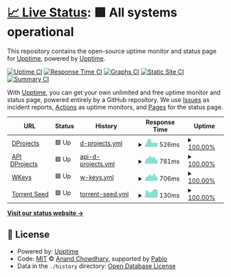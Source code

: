 # [📈 Live Status](https://status.dprojects.org): <!--live status--> **🟩 All systems operational**

This repository contains the open-source uptime monitor and status page for [Upptime](https://upptime.js.org), powered by [Upptime](https://github.com/upptime/upptime).

[![Uptime CI](https://github.com/xDoofy92/status/workflows/Uptime%20CI/badge.svg)](https://github.com/xDoofy92/status/actions?query=workflow%3A%22Uptime+CI%22)
[![Response Time CI](https://github.com/xDoofy92/status/workflows/Response%20Time%20CI/badge.svg)](https://github.com/xDoofy92/status/actions?query=workflow%3A%22Response+Time+CI%22)
[![Graphs CI](https://github.com/xDoofy92/status/workflows/Graphs%20CI/badge.svg)](https://github.com/xDoofy92/status/actions?query=workflow%3A%22Graphs+CI%22)
[![Static Site CI](https://github.com/xDoofy92/status/workflows/Static%20Site%20CI/badge.svg)](https://github.com/xDoofy92/status/actions?query=workflow%3A%22Static+Site+CI%22)
[![Summary CI](https://github.com/xDoofy92/status/workflows/Summary%20CI/badge.svg)](https://github.com/xDoofy92/status/actions?query=workflow%3A%22Summary+CI%22)

With [Upptime](https://upptime.js.org), you can get your own unlimited and free uptime monitor and status page, powered entirely by a GitHub repository. We use [Issues](https://github.com/upptime/upptime/issues) as incident reports, [Actions](https://github.com/xDoofy92/status/actions) as uptime monitors, and [Pages](https://status.dprojects.org) for the status page.

<!--start: status pages-->
<!-- This summary is generated by Upptime (https://github.com/upptime/upptime) -->
<!-- Do not edit this manually, your changes will be overwritten -->
<!-- prettier-ignore -->
| URL | Status | History | Response Time | Uptime |
| --- | ------ | ------- | ------------- | ------ |
| <img alt="" src="https://icons.duckduckgo.com/ip3/www.dprojects.org.ico" height="13"> [DProjects](https://www.dprojects.org) | 🟩 Up | [d-projects.yml](https://github.com/xDoofy92/status/commits/HEAD/history/d-projects.yml) | <details><summary><img alt="Response time graph" src="./graphs/d-projects/response-time-week.png" height="20"> 526ms</summary><br><a href="https://status.dprojects.org/history/d-projects"><img alt="Response time 441" src="https://img.shields.io/endpoint?url=https%3A%2F%2Fraw.githubusercontent.com%2FxDoofy92%2Fstatus%2FHEAD%2Fapi%2Fd-projects%2Fresponse-time.json"></a><br><a href="https://status.dprojects.org/history/d-projects"><img alt="24-hour response time 420" src="https://img.shields.io/endpoint?url=https%3A%2F%2Fraw.githubusercontent.com%2FxDoofy92%2Fstatus%2FHEAD%2Fapi%2Fd-projects%2Fresponse-time-day.json"></a><br><a href="https://status.dprojects.org/history/d-projects"><img alt="7-day response time 526" src="https://img.shields.io/endpoint?url=https%3A%2F%2Fraw.githubusercontent.com%2FxDoofy92%2Fstatus%2FHEAD%2Fapi%2Fd-projects%2Fresponse-time-week.json"></a><br><a href="https://status.dprojects.org/history/d-projects"><img alt="30-day response time 441" src="https://img.shields.io/endpoint?url=https%3A%2F%2Fraw.githubusercontent.com%2FxDoofy92%2Fstatus%2FHEAD%2Fapi%2Fd-projects%2Fresponse-time-month.json"></a><br><a href="https://status.dprojects.org/history/d-projects"><img alt="1-year response time 441" src="https://img.shields.io/endpoint?url=https%3A%2F%2Fraw.githubusercontent.com%2FxDoofy92%2Fstatus%2FHEAD%2Fapi%2Fd-projects%2Fresponse-time-year.json"></a></details> | <details><summary><a href="https://status.dprojects.org/history/d-projects">100.00%</a></summary><a href="https://status.dprojects.org/history/d-projects"><img alt="All-time uptime 99.94%" src="https://img.shields.io/endpoint?url=https%3A%2F%2Fraw.githubusercontent.com%2FxDoofy92%2Fstatus%2FHEAD%2Fapi%2Fd-projects%2Fuptime.json"></a><br><a href="https://status.dprojects.org/history/d-projects"><img alt="24-hour uptime 100.00%" src="https://img.shields.io/endpoint?url=https%3A%2F%2Fraw.githubusercontent.com%2FxDoofy92%2Fstatus%2FHEAD%2Fapi%2Fd-projects%2Fuptime-day.json"></a><br><a href="https://status.dprojects.org/history/d-projects"><img alt="7-day uptime 100.00%" src="https://img.shields.io/endpoint?url=https%3A%2F%2Fraw.githubusercontent.com%2FxDoofy92%2Fstatus%2FHEAD%2Fapi%2Fd-projects%2Fuptime-week.json"></a><br><a href="https://status.dprojects.org/history/d-projects"><img alt="30-day uptime 99.94%" src="https://img.shields.io/endpoint?url=https%3A%2F%2Fraw.githubusercontent.com%2FxDoofy92%2Fstatus%2FHEAD%2Fapi%2Fd-projects%2Fuptime-month.json"></a><br><a href="https://status.dprojects.org/history/d-projects"><img alt="1-year uptime 99.94%" src="https://img.shields.io/endpoint?url=https%3A%2F%2Fraw.githubusercontent.com%2FxDoofy92%2Fstatus%2FHEAD%2Fapi%2Fd-projects%2Fuptime-year.json"></a></details>
| <img alt="" src="https://icons.duckduckgo.com/ip3/api.dprojects.org.ico" height="13"> [API DProjects](https://api.dprojects.org/api/ping) | 🟩 Up | [api-d-projects.yml](https://github.com/xDoofy92/status/commits/HEAD/history/api-d-projects.yml) | <details><summary><img alt="Response time graph" src="./graphs/api-d-projects/response-time-week.png" height="20"> 781ms</summary><br><a href="https://status.dprojects.org/history/api-d-projects"><img alt="Response time 694" src="https://img.shields.io/endpoint?url=https%3A%2F%2Fraw.githubusercontent.com%2FxDoofy92%2Fstatus%2FHEAD%2Fapi%2Fapi-d-projects%2Fresponse-time.json"></a><br><a href="https://status.dprojects.org/history/api-d-projects"><img alt="24-hour response time 659" src="https://img.shields.io/endpoint?url=https%3A%2F%2Fraw.githubusercontent.com%2FxDoofy92%2Fstatus%2FHEAD%2Fapi%2Fapi-d-projects%2Fresponse-time-day.json"></a><br><a href="https://status.dprojects.org/history/api-d-projects"><img alt="7-day response time 781" src="https://img.shields.io/endpoint?url=https%3A%2F%2Fraw.githubusercontent.com%2FxDoofy92%2Fstatus%2FHEAD%2Fapi%2Fapi-d-projects%2Fresponse-time-week.json"></a><br><a href="https://status.dprojects.org/history/api-d-projects"><img alt="30-day response time 694" src="https://img.shields.io/endpoint?url=https%3A%2F%2Fraw.githubusercontent.com%2FxDoofy92%2Fstatus%2FHEAD%2Fapi%2Fapi-d-projects%2Fresponse-time-month.json"></a><br><a href="https://status.dprojects.org/history/api-d-projects"><img alt="1-year response time 694" src="https://img.shields.io/endpoint?url=https%3A%2F%2Fraw.githubusercontent.com%2FxDoofy92%2Fstatus%2FHEAD%2Fapi%2Fapi-d-projects%2Fresponse-time-year.json"></a></details> | <details><summary><a href="https://status.dprojects.org/history/api-d-projects">100.00%</a></summary><a href="https://status.dprojects.org/history/api-d-projects"><img alt="All-time uptime 99.95%" src="https://img.shields.io/endpoint?url=https%3A%2F%2Fraw.githubusercontent.com%2FxDoofy92%2Fstatus%2FHEAD%2Fapi%2Fapi-d-projects%2Fuptime.json"></a><br><a href="https://status.dprojects.org/history/api-d-projects"><img alt="24-hour uptime 100.00%" src="https://img.shields.io/endpoint?url=https%3A%2F%2Fraw.githubusercontent.com%2FxDoofy92%2Fstatus%2FHEAD%2Fapi%2Fapi-d-projects%2Fuptime-day.json"></a><br><a href="https://status.dprojects.org/history/api-d-projects"><img alt="7-day uptime 100.00%" src="https://img.shields.io/endpoint?url=https%3A%2F%2Fraw.githubusercontent.com%2FxDoofy92%2Fstatus%2FHEAD%2Fapi%2Fapi-d-projects%2Fuptime-week.json"></a><br><a href="https://status.dprojects.org/history/api-d-projects"><img alt="30-day uptime 99.95%" src="https://img.shields.io/endpoint?url=https%3A%2F%2Fraw.githubusercontent.com%2FxDoofy92%2Fstatus%2FHEAD%2Fapi%2Fapi-d-projects%2Fuptime-month.json"></a><br><a href="https://status.dprojects.org/history/api-d-projects"><img alt="1-year uptime 99.95%" src="https://img.shields.io/endpoint?url=https%3A%2F%2Fraw.githubusercontent.com%2FxDoofy92%2Fstatus%2FHEAD%2Fapi%2Fapi-d-projects%2Fuptime-year.json"></a></details>
| <img alt="" src="https://icons.duckduckgo.com/ip3/wkeys.net.ico" height="13"> [WKeys](https://wkeys.net/api/ping) | 🟩 Up | [w-keys.yml](https://github.com/xDoofy92/status/commits/HEAD/history/w-keys.yml) | <details><summary><img alt="Response time graph" src="./graphs/w-keys/response-time-week.png" height="20"> 706ms</summary><br><a href="https://status.dprojects.org/history/w-keys"><img alt="Response time 582" src="https://img.shields.io/endpoint?url=https%3A%2F%2Fraw.githubusercontent.com%2FxDoofy92%2Fstatus%2FHEAD%2Fapi%2Fw-keys%2Fresponse-time.json"></a><br><a href="https://status.dprojects.org/history/w-keys"><img alt="24-hour response time 578" src="https://img.shields.io/endpoint?url=https%3A%2F%2Fraw.githubusercontent.com%2FxDoofy92%2Fstatus%2FHEAD%2Fapi%2Fw-keys%2Fresponse-time-day.json"></a><br><a href="https://status.dprojects.org/history/w-keys"><img alt="7-day response time 706" src="https://img.shields.io/endpoint?url=https%3A%2F%2Fraw.githubusercontent.com%2FxDoofy92%2Fstatus%2FHEAD%2Fapi%2Fw-keys%2Fresponse-time-week.json"></a><br><a href="https://status.dprojects.org/history/w-keys"><img alt="30-day response time 582" src="https://img.shields.io/endpoint?url=https%3A%2F%2Fraw.githubusercontent.com%2FxDoofy92%2Fstatus%2FHEAD%2Fapi%2Fw-keys%2Fresponse-time-month.json"></a><br><a href="https://status.dprojects.org/history/w-keys"><img alt="1-year response time 582" src="https://img.shields.io/endpoint?url=https%3A%2F%2Fraw.githubusercontent.com%2FxDoofy92%2Fstatus%2FHEAD%2Fapi%2Fw-keys%2Fresponse-time-year.json"></a></details> | <details><summary><a href="https://status.dprojects.org/history/w-keys">100.00%</a></summary><a href="https://status.dprojects.org/history/w-keys"><img alt="All-time uptime 99.95%" src="https://img.shields.io/endpoint?url=https%3A%2F%2Fraw.githubusercontent.com%2FxDoofy92%2Fstatus%2FHEAD%2Fapi%2Fw-keys%2Fuptime.json"></a><br><a href="https://status.dprojects.org/history/w-keys"><img alt="24-hour uptime 100.00%" src="https://img.shields.io/endpoint?url=https%3A%2F%2Fraw.githubusercontent.com%2FxDoofy92%2Fstatus%2FHEAD%2Fapi%2Fw-keys%2Fuptime-day.json"></a><br><a href="https://status.dprojects.org/history/w-keys"><img alt="7-day uptime 100.00%" src="https://img.shields.io/endpoint?url=https%3A%2F%2Fraw.githubusercontent.com%2FxDoofy92%2Fstatus%2FHEAD%2Fapi%2Fw-keys%2Fuptime-week.json"></a><br><a href="https://status.dprojects.org/history/w-keys"><img alt="30-day uptime 99.95%" src="https://img.shields.io/endpoint?url=https%3A%2F%2Fraw.githubusercontent.com%2FxDoofy92%2Fstatus%2FHEAD%2Fapi%2Fw-keys%2Fuptime-month.json"></a><br><a href="https://status.dprojects.org/history/w-keys"><img alt="1-year uptime 99.95%" src="https://img.shields.io/endpoint?url=https%3A%2F%2Fraw.githubusercontent.com%2FxDoofy92%2Fstatus%2FHEAD%2Fapi%2Fw-keys%2Fuptime-year.json"></a></details>
| <img alt="" src="https://icons.duckduckgo.com/ip3/null.ico" height="13"> [Torrent Seed](pw.wkeys.net) | 🟩 Up | [torrent-seed.yml](https://github.com/xDoofy92/status/commits/HEAD/history/torrent-seed.yml) | <details><summary><img alt="Response time graph" src="./graphs/torrent-seed/response-time-week.png" height="20"> 130ms</summary><br><a href="https://status.dprojects.org/history/torrent-seed"><img alt="Response time 119" src="https://img.shields.io/endpoint?url=https%3A%2F%2Fraw.githubusercontent.com%2FxDoofy92%2Fstatus%2FHEAD%2Fapi%2Ftorrent-seed%2Fresponse-time.json"></a><br><a href="https://status.dprojects.org/history/torrent-seed"><img alt="24-hour response time 146" src="https://img.shields.io/endpoint?url=https%3A%2F%2Fraw.githubusercontent.com%2FxDoofy92%2Fstatus%2FHEAD%2Fapi%2Ftorrent-seed%2Fresponse-time-day.json"></a><br><a href="https://status.dprojects.org/history/torrent-seed"><img alt="7-day response time 130" src="https://img.shields.io/endpoint?url=https%3A%2F%2Fraw.githubusercontent.com%2FxDoofy92%2Fstatus%2FHEAD%2Fapi%2Ftorrent-seed%2Fresponse-time-week.json"></a><br><a href="https://status.dprojects.org/history/torrent-seed"><img alt="30-day response time 119" src="https://img.shields.io/endpoint?url=https%3A%2F%2Fraw.githubusercontent.com%2FxDoofy92%2Fstatus%2FHEAD%2Fapi%2Ftorrent-seed%2Fresponse-time-month.json"></a><br><a href="https://status.dprojects.org/history/torrent-seed"><img alt="1-year response time 119" src="https://img.shields.io/endpoint?url=https%3A%2F%2Fraw.githubusercontent.com%2FxDoofy92%2Fstatus%2FHEAD%2Fapi%2Ftorrent-seed%2Fresponse-time-year.json"></a></details> | <details><summary><a href="https://status.dprojects.org/history/torrent-seed">100.00%</a></summary><a href="https://status.dprojects.org/history/torrent-seed"><img alt="All-time uptime 99.50%" src="https://img.shields.io/endpoint?url=https%3A%2F%2Fraw.githubusercontent.com%2FxDoofy92%2Fstatus%2FHEAD%2Fapi%2Ftorrent-seed%2Fuptime.json"></a><br><a href="https://status.dprojects.org/history/torrent-seed"><img alt="24-hour uptime 100.00%" src="https://img.shields.io/endpoint?url=https%3A%2F%2Fraw.githubusercontent.com%2FxDoofy92%2Fstatus%2FHEAD%2Fapi%2Ftorrent-seed%2Fuptime-day.json"></a><br><a href="https://status.dprojects.org/history/torrent-seed"><img alt="7-day uptime 100.00%" src="https://img.shields.io/endpoint?url=https%3A%2F%2Fraw.githubusercontent.com%2FxDoofy92%2Fstatus%2FHEAD%2Fapi%2Ftorrent-seed%2Fuptime-week.json"></a><br><a href="https://status.dprojects.org/history/torrent-seed"><img alt="30-day uptime 99.50%" src="https://img.shields.io/endpoint?url=https%3A%2F%2Fraw.githubusercontent.com%2FxDoofy92%2Fstatus%2FHEAD%2Fapi%2Ftorrent-seed%2Fuptime-month.json"></a><br><a href="https://status.dprojects.org/history/torrent-seed"><img alt="1-year uptime 99.50%" src="https://img.shields.io/endpoint?url=https%3A%2F%2Fraw.githubusercontent.com%2FxDoofy92%2Fstatus%2FHEAD%2Fapi%2Ftorrent-seed%2Fuptime-year.json"></a></details>

<!--end: status pages-->

[**Visit our status website →**](https://status.dprojects.org)

## 📄 License

- Powered by: [Upptime](https://github.com/upptime/upptime)
- Code: [MIT](./LICENSE) © [Anand Chowdhary](https://anandchowdhary.com), supported by [Pabio](https://pabio.com)
- Data in the `./history` directory: [Open Database License](https://opendatacommons.org/licenses/odbl/1-0/)
